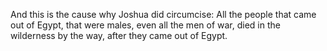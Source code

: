 And this is the cause why Joshua did circumcise: All the people that came out of Egypt, that were males, even all the men of war, died in the wilderness by the way, after they came out of Egypt.

